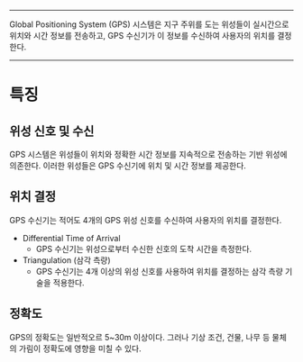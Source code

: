 
---
Global Positioning System (GPS) 시스템은 지구 주위를 도는 위성들이 실시간으로 위치와 시간 정보를 전송하고, GPS 수신기가 이 정보를 수신하여 사용자의 위치를 결정한다.

---
# 특징

## 위성 신호 및 수신

GPS 시스템은 위성들이 위치와 정확한 시간 정보를 지속적으로 전송하는 기반 위성에 의존한다. 이러한 위성들은 GPS 수신기에 위치 및 시간 정보를 제공한다.
## 위치 결정

GPS 수신기는 적어도 4개의 GPS 위성 신호를 수신하여 사용자의 위치를 결정한다.
- Differential Time of Arrival
  - GPS 수신기는 위성으로부터 수신한 신호의 도착 시간을 측정한다.
- Triangulation (삼각 측량)
  - GPS 수신기는 4개 이상의 위성 신호를 사용하여 위치를 결정하는 삼각 측량 기술을 적용한다.
## 정확도

GPS의 정확도는 일반적오르 5~30m 이상이다. 그러나 기상 조건, 건물, 나무 등 물체의 가림이 정확도에 영향을 미칠 수 있다.

